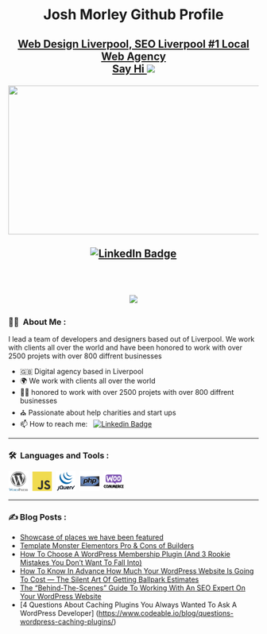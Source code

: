 <h1 align="center">Josh Morley Github Profile</h1>

<a href="https://marketingthechange.com">
  <h2 align="center">Web Design Liverpool, SEO Liverpool #1 Local Web Agency </br>Say Hi <img src="https://media.giphy.com/media/hvRJCLFzcasrR4ia7z/giphy.gif" width="30px"</h2>
</a>

<p align="center"><img src="https://marketingthechange.com/wp-content/uploads/2020/09/Josh-Morley-Website-Design-1024x638.jpg" width="600" height="300"  /></p>

<p align="center">
  <a href="https://www.linkedin.com/in/joshmorley/"><img src="https://img.shields.io/badge/LinkedIn-blue?style=for-the-badge&logo=linkedin&logoColor=white" alt="LinkedIn Badge">   </a>
</p>
<p align="center"><img src="https://komarev.com/ghpvc/?username=jmorley88&style=flat-square&color=blue" alt=""></p>
<p align="center"><img src="https://media.giphy.com/media/unQ3IJU2RG7DO/giphy.gif" width="100"/></p>


### :woman_technologist: &nbsp;About Me :

I lead a team of developers and designers based out of Liverpool. We work with clients all over the world and have been honored to work with over 2500 projets with over 800 diffrent businesses  
- :uk: Digital agency based in Liverpool
- :earth_africa:	 We work with clients all over the world
- :ok_man:  honored to work with over 2500 projets with over 800 diffrent businesses
- :church:	Passionate about help charities and start ups
- 📫 How to reach me: &nbsp; [![Linkedin Badge](https://img.shields.io/badge/-Josh-blue?style=flat&logo=Linkedin&logoColor=white)](https://www.linkedin.com/in/joshmorley/)

---

### 🛠 &nbsp;Languages and Tools :

<p>
<img src="https://github.com/devicons/devicon/blob/master/icons/wordpress/wordpress-original.svg" title="WordPress" alt="WordPress" width="40" height="40"/>&nbsp;
<img src="https://github.com/devicons/devicon/blob/master/icons/javascript/javascript-original.svg" title="javascript" alt="javascript" width="40" height="40"/>&nbsp;
<img src="https://github.com/devicons/devicon/blob/master/icons/jquery/jquery-original-wordmark.svg" title="Spring" alt="vjquery" width="40" height="40"/>&nbsp;
<img src="https://github.com/devicons/devicon/blob/master/icons/php/php-original.svg" title="php" alt="php" width="40" height="40"/>&nbsp;
<img src="https://github.com/devicons/devicon/blob/master/icons/woocommerce/woocommerce-original-wordmark.svg" title="woocommerce" alt="vwoocommerce" width="40" height="40"/>&nbsp;
</p>

---

### ✍️ Blog Posts : 
- [Showcase of places we have been featured](https://marketingthechange.com/press/)
- [Template Monster Elementors Pro & Cons of Builders](https://monsterspost.com/elementors-builder-pros-cons/)
- [How To Choose A WordPress Membership Plugin (And 3 Rookie Mistakes You Don’t Want To Fall Into)](https://www.codeable.io/blog/choose-wordpress-membership-plugin-rookie-mistake/)
- [How To Know In Advance How Much Your WordPress Website Is Going To Cost — The Silent Art Of Getting Ballpark Estimates](https://www.codeable.io/blog/wordpress-website-cost-estimate/)
- [The “Behind-The-Scenes” Guide To Working With An SEO Expert On Your WordPress Website](https://www.codeable.io/blog/wordpress-seo-optimization-process-expert/)
- [4 Questions About Caching Plugins You Always Wanted To Ask A WordPress Developer] (https://www.codeable.io/blog/questions-wordpress-caching-plugins/)
